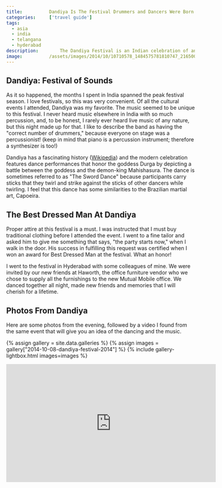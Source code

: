 ```yaml
---
title:			Dandiya Is The Festival Drummers and Dancers Were Born For
categories:		['travel guide']
tags:
  - asia
  - india
  - telangana
  - hyderabad
description:		The Dandiya Festival is an Indian celebration of an ancient battle. The music is percussion-driven and the dance reflects the bravery and honor of battle.
image:			/assets/images/2014/10/10710578_1484575781810747_2165003879202651235_n.jpg
---
```


## Dandiya: Festival of Sounds

As it so happened, the months I spent in India spanned the peak festival season. I love festivals, so this was very convenient. Of all the cultural events I attended, Dandiya was my favorite. The music seemed to be unique to this festival. I never heard music elsewhere in India with so much percussion, and, to be honest, I rarely ever heard live music of any nature, but this night made up for that. I like to describe the band as having the "correct number of drummers," because everyone on stage was a percussionist! (keep in mind that piano is a percussion instrument; therefore a synthesizer is too!)

Dandiya has a fascinating history ([Wikipedia](https://en.wikipedia.org/wiki/Dandiya_Raas)) and the modern celebration features dance performances that honor the goddess Durga by depicting a battle between the goddess and the demon-king Mahishasura. The dance is sometimes referred to as "The Sword Dance" because participants carry sticks that they twirl and strike against the sticks of other dancers while twirling. I feel that this dance has some similarities to the Brazilian martial art, Capoeira.

## The Best Dressed Man At Dandiya

Proper attire at this festival is a must. I was instructed that I must buy traditional clothing before I attended the event. I went to a fine tailor and asked him to give me something that says, "the party starts now," when I walk in the door. His success in fulfilling this request was certified when I won an award for Best Dressed Man at the festival. What an honor!

I went to the festival in Hyderabad with some colleagues of mine. We were invited by our new friends at Haworth, the office furniture vendor who we chose to supply all the furnishings to the new Mutual Mobile office. We danced together all night, made new friends and memories that I will cherish for a lifetime.

## Photos From Dandiya

Here are some photos from the evening, followed by a video I found from the same event that will give you an idea of the dancing and the music.

{% assign gallery = site.data.galleries %}
{% assign images = gallery["2014-10-08-dandiya-festival-2014"] %}
{% include gallery-lightbox.html images=images %}

<iframe width="560" height="315" src="https://www.youtube.com/watch?v=Vz3zuS53PpY" frameborder="0" allow="accelerometer; autoplay; encrypted-media; gyroscope; picture-in-picture" allowfullscreen></iframe>
